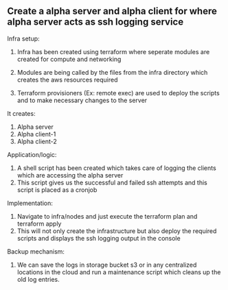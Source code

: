 ## Create a alpha server and alpha client for where alpha server acts as ssh logging service

Infra setup:

1. Infra has been created using terraform where seperate modules are created for compute and networking

2. Modules are being called by the files from the infra directory which creates the aws resources required

3. Terraform provisioners (Ex: remote exec) are used to deploy the scripts and to make necessary changes to the server
 
It creates:
1. Alpha server 
2. Alpha client-1
3. Alpha client-2

Application/logic:

1. A shell script has been created which takes care of logging the clients which are accessing the alpha server
2. This script gives us the successful and failed ssh attempts and this script is placed as a cronjob

Implementation:

1. Navigate to infra/nodes and just execute the terraform plan and terraform apply
2. This will not only create the infrastructure but also deploy the required scripts and displays the ssh logging output in the console

Backup mechanism:

1. We can save the logs in storage bucket s3 or in any centralized locations in the cloud and run a maintenance script which cleans up the old log entries.
